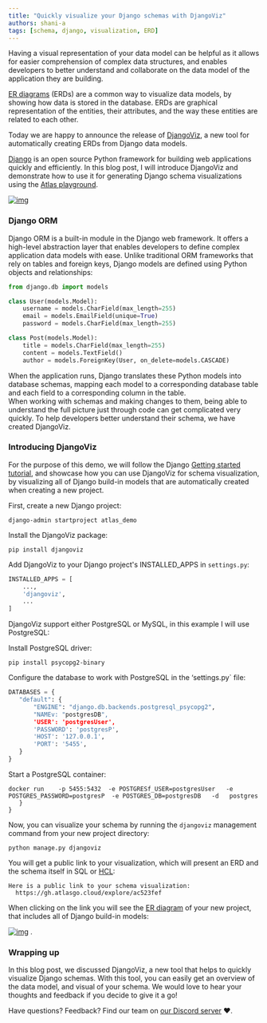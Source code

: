 ```yaml
---
title: "Quickly visualize your Django schemas with DjangoViz"
authors: shani-a
tags: [schema, django, visualization, ERD]
---
```

Having a visual representation of your data model can be helpful as it allows for easier comprehension of complex data
structures, and enables developers to better understand and collaborate on the data model of the application they are
building.

[ER diagrams](https://en.wikipedia.org/wiki/Entity%E2%80%93relationship_model) (ERDs) are a common way to visualize
data models, by showing how data is stored in the database. ERDs are graphical representation of the entities, their
attributes, and the way these entities are related to each other.

Today we are happy to announce the release of [DjangoViz](https://github.com/ariga/djangoviz/), a new tool for
automatically creating ERDs from Django data models.

[Django](https://github.com/django/django) is an open source Python framework for building web applications quickly and
efficiently. In this blog post, I will introduce DjangoViz and demonstrate how to use it for generating Django schema
visualizations using the [Atlas playground](https://gh.atlasgo.cloud/explore/3a5c718d).

[![img](https://atlasgo.io/uploads/images/explore-example.png)](https://gh.atlasgo.cloud/explore/3a5c718d)

### Django ORM

Django ORM is a built-in module in the Django web framework. It offers a high-level abstraction layer that enables
developers to define complex application data models with ease. Unlike traditional ORM frameworks that rely on tables
and foreign keys, Django models are defined using Python objects and relationships:

```python
from django.db import models

class User(models.Model):
    username = models.CharField(max_length=255)
    email = models.EmailField(unique=True)
    password = models.CharField(max_length=255)

class Post(models.Model):
    title = models.CharField(max_length=255)
    content = models.TextField()
    author = models.ForeignKey(User, on_delete=models.CASCADE)
```

When the application runs, Django translates these Python models into database schemas, mapping each model to a
corresponding database table and each field to a corresponding column in the table.   
When working with schemas and making changes to them, being able to understand the full picture just through code can
get complicated very quickly. To help developers better understand their schema, we have created DjangoViz.

### Introducing DjangoViz

For the purpose of this demo, we will follow the Django [Getting started tutorial](https://docs.djangoproject.com/en/4.2/intro/tutorial01/), and showcase how you can use DjangoViz for schema visualization, by visualizing all of Django build-in models that are automatically created when creating a new project.


First, create a new Django project:

```console
django-admin startproject atlas_demo
```

Install the DjangoViz package: 

```console
pip install djangoviz
```

Add DjangoViz to your Django project's INSTALLED_APPS in `settings.py`:

```python
INSTALLED_APPS = [
    ...,
    'djangoviz',
    ...
]
```

DjangoViz support either PostgreSQL or MySQL, in this example I will use PostgreSQL:

Install PostgreSQL driver:

```console
pip install psycopg2-binary
```

Configure the database to work with PostgreSQL in the ‘settings.py` file:


```python
DATABASES = {
   "default": {
       "ENGINE": "django.db.backends.postgresql_psycopg2",
       "NAMEv: "postgresDB",
       'USER': 'postgresUser',
       'PASSWORD': 'postgresP',
       'HOST': '127.0.0.1',
       'PORT': '5455',
   }
}
```

Start a PostgreSQL container:
```console
docker run    -p 5455:5432  -e POSTGRESf_USER=postgresUser   -e POSTGRES_PASSWORD=postgresP  -e POSTGRES_DB=postgresDB   -d   postgres
   }
}
```

Now, you can visualize your schema by running the `djangoviz` management command from your new project directory:

```console
python manage.py djangoviz
```

You will get a public link to your visualization, which will present an ERD and the schema itself in SQL
or [HCL](https://atlasgo.io/guides/ddl#hcl%E2%80%9D%20with%20%E2%80%9Chttps://atlasgo.io/atlas-schema/sql-resources):

```console
Here is a public link to your schema visualization:
  https://gh.atlasgo.cloud/explore/ac523fef
```

When clicking on the link you will see the [ER diagram](https://gh.atlasgo.cloud/explore/ac523fef) of your new project, that includes all of Django build-in models:


[![img](https://atlasgo.io/uploads/images/django-getting-started-schema.png)](https://gh.atlasgo.cloud/explore/ac523fef) . 


### Wrapping up

In this blog post, we discussed DjangoViz, a new tool that helps to quickly visualize Django schemas. With this tool,
you can easily get an overview of the data model, and visual of your schema. We would love to hear your thoughts and
feedback if you decide to give it a go!

Have questions? Feedback? Find our team on [our Discord server](https://discord.gg/zZ6sWVg6NT) :heart:.